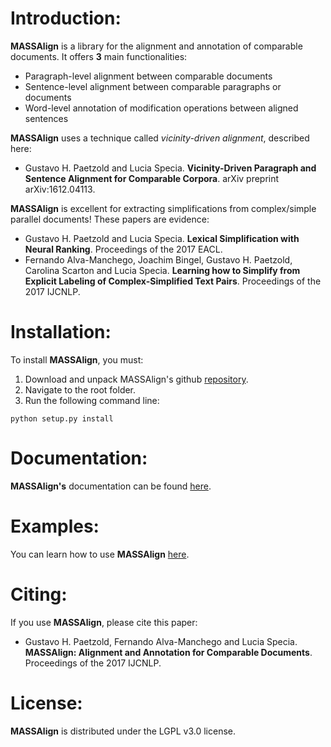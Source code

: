 # Introduction:

**MASSAlign** is a library for the alignment and annotation of comparable documents.
It offers **3** main functionalities:

* Paragraph-level alignment between comparable documents
* Sentence-level alignment between comparable paragraphs or documents
* Word-level annotation of modification operations between aligned sentences

**MASSAlign** uses a technique called *vicinity-driven alignment*, described here:

* Gustavo H. Paetzold and Lucia Specia. **Vicinity-Driven Paragraph and Sentence Alignment for Comparable Corpora**. arXiv preprint arXiv:1612.04113.

**MASSAlign** is excellent for extracting simplifications from complex/simple parallel documents!
These papers are evidence:

* Gustavo H. Paetzold and Lucia Specia. **Lexical Simplification with Neural Ranking**. Proceedings of the 2017 EACL.
* Fernando Alva-Manchego, Joachim Bingel, Gustavo H. Paetzold, Carolina Scarton and Lucia Specia. **Learning how to Simplify from Explicit Labeling of Complex-Simplified Text Pairs**. Proceedings of the 2017 IJCNLP.

# Installation:

To install **MASSAlign**, you must:

1. Download and unpack MASSAlign's github [repository](https://github.com/ghpaetzold/massalign/archive/master.zip).
2. Navigate to the root folder.
3. Run the following command line:

```
python setup.py install
```

# Documentation:

**MASSAlign's** documentation can be found [here](http://ghpaetzold.github.io/massalign_docs).

# Examples:

You can learn how to use **MASSAlign** [here](http://ghpaetzold.github.io/massalign_docs/examples.html).

# Citing:

If you use **MASSAlign**, please cite this paper:

* Gustavo H. Paetzold, Fernando Alva-Manchego and Lucia Specia. **MASSAlign: Alignment and Annotation for Comparable Documents**. Proceedings of the 2017 IJCNLP.

# License:

**MASSAlign** is distributed under the LGPL v3.0 license.